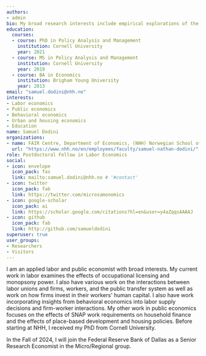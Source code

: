 ```yaml
---
authors:
- admin
bio: My broad research interests include empirical explorations of the economics of labor markets, incorporating insights from behavioral economics, occupational licensing, monopsony power, education, public finance, and urban economics.
education:
  courses:
  - course: PhD in Policy Analysis and Management
    institution: Cornell University
    year: 2021
  - course: MS in Policy Analysis and Management
    institution: Cornell University
    year: 2019
  - course: BA in Economics
    institution: Brigham Young University
    year: 2013
email: "samuel.dodini@nhh.no"
interests:
- Labor economics
- Public economics
- Behavioral economics
- Urban and housing economics
- Education
name: Samuel Dodini
organizations:
- name: FAIR Centre, Department of Economics, (NHH) Norwegian School of Economics; CESifo; IZA
  url: "https://www.nhh.no/en/employees/faculty/samuel-nathan-dodini/"
role: Postdoctoral Fellow in Labor Economics
social:
- icon: envelope
  icon_pack: fas
  link: mailto:samuel.dodini@nhh.no # '#contact'
- icon: twitter
  icon_pack: fab
  link: https://twitter.com/microsamonomics
- icon: google-scholar
  icon_pack: ai
  link: https://scholar.google.com/citations?hl=en&user=y4aZqqsAAAAJ
- icon: github
  icon_pack: fab
  link: http://github.com/samueldodini
superuser: true
user_groups:
- Researchers
- Visitors
---
```


I am an applied labor and public economist with broad interests. My current work in labor examines the effects of occupational licensing and monopsony power. I also have various work on the interactions between labor unions and firms, workers, and the public transfer system as well as work on how firms invest in their workers' human capital. I also have work incorporating insights from behavioral economics into labor supply decisions and firm-worker interactions. My other work in public economics focuses on the effects of SNAP work requirements on household finance and the effects of place-based development and housing policies. Before starting at NHH, I received my PhD from Cornell University. 

In the Fall of 2024, I will join the Federal Reserve Bank of Dallas as a Senior Research Economist in the Micro/Regional group.

